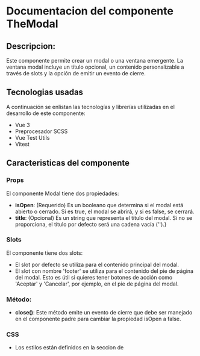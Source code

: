 # Documentacion del componente TheModal
## Descripcion:
Este componente permite crear un modal o una ventana emergente. La ventana modal incluye un título opcional, un contenido personalizable a través de slots y la opción de emitir un evento de cierre. 

## Tecnologias usadas
A continuación se enlistan las tecnologías y librerías utilizadas en el desarrollo de este componente:
* Vue 3
* Preprocesador SCSS
* Vue Test Utils
* Vitest

## Caracteristicas del componente
### Props
El componente Modal tiene dos propiedades:
* **isOpen**: (Requerido) Es un booleano que determina si el modal está abierto o cerrado. Si es true, el modal se abrirá, y si es false, se cerrará.
* **title**: (Opcional) Es un string que representa el título del modal. Si no se proporciona, el título por defecto será una cadena vacía ('').}

### Slots
El componente tiene dos slots:
* El slot por defecto se utiliza para el contenido principal del modal.
* El slot con nombre 'footer' se utiliza para el contenido del pie de página del modal. Esto es útil si quieres tener botones de acción como 'Aceptar' y 'Cancelar', por ejemplo, en el pie de página del modal.

### Método:
* **close()**: Este método emite un evento de cierre que debe ser manejado en el componente padre para cambiar la propiedad isOpen a false.

### CSS
* Los estilos están definidos en la seccion de <style> y usan la extencion .scss.
* Los estilos están "scoped", lo que significa que solo se aplicarán a este componente y no afectarán a otros componentes de la aplicación donde se reutilice.
* Contiene los estilos necesarios para que el modal se centre y se superponga a todo en la página con una semi-transparencia.
* Se puede modificar la variable $modal-background-color, para cambiar el color de fondo del modal.

## Uso del componente
Para utilizar este componente, primero se debe descargar el archivo *TheModal.vue* que se encuentra dentro de *src/components* y agregarlo al proyecto donde se reutilizara. 

Posteriormente mediante la etiqueta modal se debe agregar el titulo y la informacion que se quiera mostrar.

A continuacion un ejemplo:

```vue 
<template>
<div>
    <button @click="openModal">Abrir modal</button>

    <TheModal :isOpen="isModalOpen" @close="closeModal" title="The Modal">

        <p>Mi contenido personalizado</p>

        <template v-slot:footer>
            <button @click="closeModal">Cerrar</button>
        </template>
    </TheModal>
</div>
</template>

<script>
import TheModal from './components/TheModal.vue'

export default {
    components: {
        TheModal
    },
    data() {
        return {
            isModalOpen: false
        }
    },
    methods: {
        openModal() {
            this.isModalOpen = true
        },
        closeModal() {
            this.isModalOpen = false
        }
    }
}
</script>

```

## Demostracion
El ejemplo anterior se encuentra en el archivo *App.vue*, en el, se importa el componente modal y mediante un boton que, al hacer clic, invoca al método openModal se cambia el valor de isModalOpen a verdadero (true), y el modal se abre. 
Dentro del modal, se especifica un título, "The Modal", y se proporciona algún contenido personalizado en forma de texto.

En la sección <slot name="footer">, hay otro botón que, al hacer clic, invoca al método closeModal. Este método cambia el valor de isModalOpen a falso (false), cerrando el modal. Este botón actúa como el control de cierre del modal.

La implementación de este componente se puede ver de la siguiente forma:

**Visualización del Modal**

![the modal](https://github.com/MileydyMtz/vue-modal-component/assets/85470047/90db4d2f-56ed-43af-aef2-ba0bae97d248)


## Pruebas
Las pruebas se han implementado utilizando la biblioteca vitest para correr las pruebas y @vue/test-utils para montar el componente. Además, se usa axios-mock-adapter para simular las respuestas de la API.
A continuacion se muestran las pruebas implementadas:
* **Renders title properly**: Esta prueba verifica que el título se está renderizando correctamente en el componente TheModal. Crea un wrapper para el componente con isOpen en true y un título de "Test Modal", luego verifica si ese título está contenido en el texto renderizado del componente.

* **Is hidden when isOpen is false**: Esta prueba verifica que el componente TheModal está oculto cuando la propiedad isOpen es false. Crea un wrapper para el componente con isOpen en false y un título de "Test Modal", luego verifica que el componente no es visible.

* **Emits close event on close method call**: Esta prueba verifica que el componente TheModal emite un evento close cuando se llama al método close. Crea un wrapper para el componente con isOpen en true y un título de "Test Modal", luego llama al método close en la instancia del componente y verifica que el evento close fue emitido.

